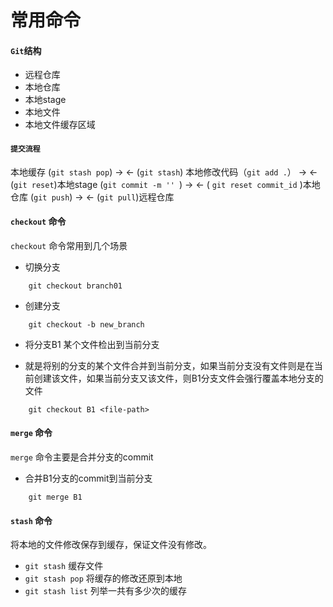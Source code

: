 # 常用命令
#### `Git`结构
- 远程仓库
- 本地仓库
- 本地stage
- 本地文件
- 本地文件缓存区域

#### `提交流程`
本地缓存 (`git stash pop`) -> <- (`git stash`) 本地修改代码（`git add .`） -> <- (`git reset`)本地stage (`git commit -m '' `) -> <- ( `git reset commit_id` )本地仓库 (`git push`) -> <- (`git pull`)远程仓库


#### `checkout` 命令
`checkout` 命令常用到几个场景
- 切换分支

```
	git checkout branch01

```

- 创建分支

```
	git checkout -b new_branch

```

- 将分支B1 某个文件检出到当前分支
* 就是将别的分支的某个文件合并到当前分支，如果当前分支没有文件则是在当前创建该文件，如果当前分支又该文件，则B1分支文件会强行覆盖本地分支的文件

```
	git checkout B1 <file-path>

```

#### `merge` 命令
`merge` 命令主要是合并分支的commit
- 合并B1分支的commit到当前分支
```
	git merge B1

```

#### `stash` 命令
将本地的文件修改保存到缓存，保证文件没有修改。

- `git stash` 缓存文件
- `git stash pop` 将缓存的修改还原到本地
- `git stash list` 列举一共有多少次的缓存
